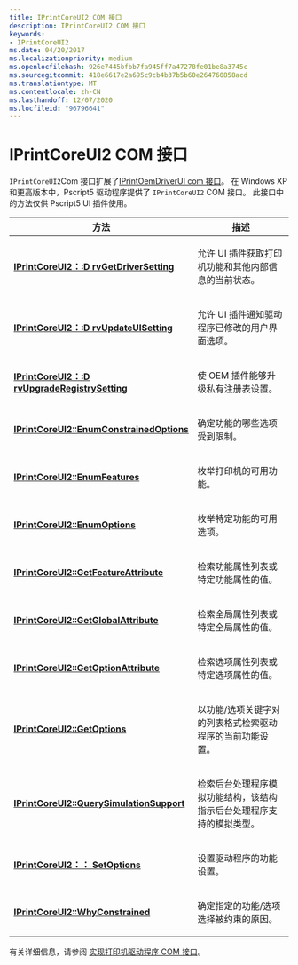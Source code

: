 ```yaml
---
title: IPrintCoreUI2 COM 接口
description: IPrintCoreUI2 COM 接口
keywords:
- IPrintCoreUI2
ms.date: 04/20/2017
ms.localizationpriority: medium
ms.openlocfilehash: 926e7445bfbb7fa945ff7a47278fe01be8a3745c
ms.sourcegitcommit: 418e6617e2a695c9cb4b37b5b60e264760858acd
ms.translationtype: MT
ms.contentlocale: zh-CN
ms.lasthandoff: 12/07/2020
ms.locfileid: "96796641"
---
```

# <a name="iprintcoreui2-com-interface"></a>IPrintCoreUI2 COM 接口





`IPrintCoreUI2`Com 接口扩展了[IPrintOemDriverUI com 接口](iprintoemdriverui-com-interface.md)。 在 Windows XP 和更高版本中，Pscript5 驱动程序提供了 `IPrintCoreUI2` COM 接口。 此接口中的方法仅供 Pscript5 UI 插件使用。

<table>
<colgroup>
<col width="50%" />
<col width="50%" />
</colgroup>
<thead>
<tr class="header">
<th>方法</th>
<th>描述</th>
</tr>
</thead>
<tbody>
<tr class="odd">
<td><p><a href="/windows-hardware/drivers/ddi/prcomoem/nf-prcomoem-iprintcoreui2-drvgetdriversetting" data-raw-source="[&lt;strong&gt;IPrintCoreUI2::DrvGetDriverSetting&lt;/strong&gt;](/windows-hardware/drivers/ddi/prcomoem/nf-prcomoem-iprintcoreui2-drvgetdriversetting)"><strong>IPrintCoreUI2：:D rvGetDriverSetting</strong></a></p></td>
<td><p>允许 UI 插件获取打印机功能和其他内部信息的当前状态。</p></td>
</tr>
<tr class="even">
<td><p><a href="/windows-hardware/drivers/ddi/prcomoem/nf-prcomoem-iprintcoreui2-drvupdateuisetting" data-raw-source="[&lt;strong&gt;IPrintCoreUI2::DrvUpdateUISetting&lt;/strong&gt;](/windows-hardware/drivers/ddi/prcomoem/nf-prcomoem-iprintcoreui2-drvupdateuisetting)"><strong>IPrintCoreUI2：:D rvUpdateUISetting</strong></a></p></td>
<td><p>允许 UI 插件通知驱动程序已修改的用户界面选项。</p></td>
</tr>
<tr class="odd">
<td><p><a href="/windows-hardware/drivers/ddi/prcomoem/nf-prcomoem-iprintcoreui2-drvupgraderegistrysetting" data-raw-source="[&lt;strong&gt;IPrintCoreUI2::DrvUpgradeRegistrySetting&lt;/strong&gt;](/windows-hardware/drivers/ddi/prcomoem/nf-prcomoem-iprintcoreui2-drvupgraderegistrysetting)"><strong>IPrintCoreUI2：:D rvUpgradeRegistrySetting</strong></a></p></td>
<td><p>使 OEM 插件能够升级私有注册表设置。</p></td>
</tr>
<tr class="even">
<td><p><a href="/windows-hardware/drivers/ddi/prcomoem/nf-prcomoem-iprintcoreui2-enumconstrainedoptions" data-raw-source="[&lt;strong&gt;IPrintCoreUI2::EnumConstrainedOptions&lt;/strong&gt;](/windows-hardware/drivers/ddi/prcomoem/nf-prcomoem-iprintcoreui2-enumconstrainedoptions)"><strong>IPrintCoreUI2::EnumConstrainedOptions</strong></a></p></td>
<td><p>确定功能的哪些选项受到限制。</p></td>
</tr>
<tr class="odd">
<td><p><a href="/windows-hardware/drivers/ddi/prcomoem/nf-prcomoem-iprintcoreui2-enumfeatures" data-raw-source="[&lt;strong&gt;IPrintCoreUI2::EnumFeatures&lt;/strong&gt;](/windows-hardware/drivers/ddi/prcomoem/nf-prcomoem-iprintcoreui2-enumfeatures)"><strong>IPrintCoreUI2::EnumFeatures</strong></a></p></td>
<td><p>枚举打印机的可用功能。</p></td>
</tr>
<tr class="even">
<td><p><a href="/windows-hardware/drivers/ddi/prcomoem/nf-prcomoem-iprintcoreui2-enumoptions" data-raw-source="[&lt;strong&gt;IPrintCoreUI2::EnumOptions&lt;/strong&gt;](/windows-hardware/drivers/ddi/prcomoem/nf-prcomoem-iprintcoreui2-enumoptions)"><strong>IPrintCoreUI2::EnumOptions</strong></a></p></td>
<td><p>枚举特定功能的可用选项。</p></td>
</tr>
<tr class="odd">
<td><p><a href="/windows-hardware/drivers/ddi/prcomoem/nf-prcomoem-iprintcoreui2-getfeatureattribute" data-raw-source="[&lt;strong&gt;IPrintCoreUI2::GetFeatureAttribute&lt;/strong&gt;](/windows-hardware/drivers/ddi/prcomoem/nf-prcomoem-iprintcoreui2-getfeatureattribute)"><strong>IPrintCoreUI2::GetFeatureAttribute</strong></a></p></td>
<td><p>检索功能属性列表或特定功能属性的值。</p></td>
</tr>
<tr class="even">
<td><p><a href="/windows-hardware/drivers/ddi/prcomoem/nf-prcomoem-iprintcoreui2-getglobalattribute" data-raw-source="[&lt;strong&gt;IPrintCoreUI2::GetGlobalAttribute&lt;/strong&gt;](/windows-hardware/drivers/ddi/prcomoem/nf-prcomoem-iprintcoreui2-getglobalattribute)"><strong>IPrintCoreUI2::GetGlobalAttribute</strong></a></p></td>
<td><p>检索全局属性列表或特定全局属性的值。</p></td>
</tr>
<tr class="odd">
<td><p><a href="/windows-hardware/drivers/ddi/prcomoem/nf-prcomoem-iprintcoreui2-getoptionattribute" data-raw-source="[&lt;strong&gt;IPrintCoreUI2::GetOptionAttribute&lt;/strong&gt;](/windows-hardware/drivers/ddi/prcomoem/nf-prcomoem-iprintcoreui2-getoptionattribute)"><strong>IPrintCoreUI2::GetOptionAttribute</strong></a></p></td>
<td><p>检索选项属性列表或特定选项属性的值。</p></td>
</tr>
<tr class="even">
<td><p><a href="/windows-hardware/drivers/ddi/prcomoem/nf-prcomoem-iprintcoreui2-getoptions" data-raw-source="[&lt;strong&gt;IPrintCoreUI2::GetOptions&lt;/strong&gt;](/windows-hardware/drivers/ddi/prcomoem/nf-prcomoem-iprintcoreui2-getoptions)"><strong>IPrintCoreUI2::GetOptions</strong></a></p></td>
<td><p>以功能/选项关键字对的列表格式检索驱动程序的当前功能设置。</p></td>
</tr>
<tr class="odd">
<td><p><a href="/windows-hardware/drivers/ddi/prcomoem/nf-prcomoem-iprintcoreui2-querysimulationsupport" data-raw-source="[&lt;strong&gt;IPrintCoreUI2::QuerySimulationSupport&lt;/strong&gt;](/windows-hardware/drivers/ddi/prcomoem/nf-prcomoem-iprintcoreui2-querysimulationsupport)"><strong>IPrintCoreUI2::QuerySimulationSupport</strong></a></p></td>
<td><p>检索后台处理程序模拟功能结构，该结构指示后台处理程序支持的模拟类型。</p></td>
</tr>
<tr class="even">
<td><p><a href="/windows-hardware/drivers/ddi/prcomoem/nf-prcomoem-iprintcoreui2-setoptions" data-raw-source="[&lt;strong&gt;IPrintCoreUI2::SetOptions&lt;/strong&gt;](/windows-hardware/drivers/ddi/prcomoem/nf-prcomoem-iprintcoreui2-setoptions)"><strong>IPrintCoreUI2：： SetOptions</strong></a></p></td>
<td><p>设置驱动程序的功能设置。</p></td>
</tr>
<tr class="odd">
<td><p><a href="/windows-hardware/drivers/ddi/prcomoem/nf-prcomoem-iprintcoreui2-whyconstrained" data-raw-source="[&lt;strong&gt;IPrintCoreUI2::WhyConstrained&lt;/strong&gt;](/windows-hardware/drivers/ddi/prcomoem/nf-prcomoem-iprintcoreui2-whyconstrained)"><strong>IPrintCoreUI2::WhyConstrained</strong></a></p></td>
<td><p>确定指定的功能/选项选择被约束的原因。</p></td>
</tr>
</tbody>
</table>

 

有关详细信息，请参阅 [实现打印机驱动程序 COM 接口](implementing-printer-driver-com-interfaces.md)。

